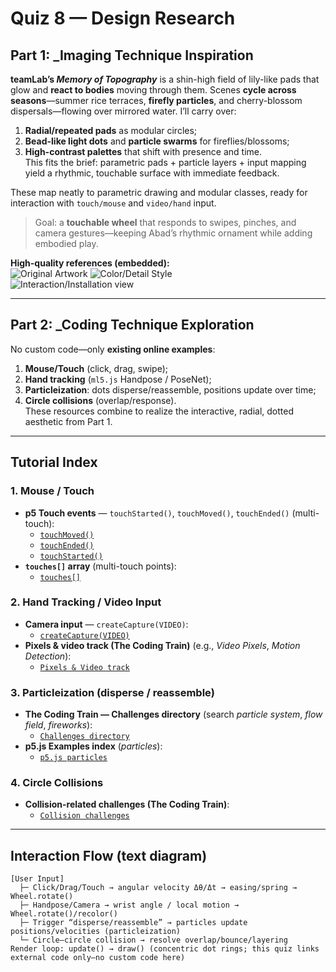 
# Quiz 8 — Design Research

## Part 1: _Imaging Technique Inspiration
**teamLab’s _Memory of Topography_** is a shin-high field of lily-like pads that glow and **react to bodies** moving through them. Scenes **cycle across seasons**—summer rice terraces, **firefly particles**, and cherry-blossom dispersals—flowing over mirrored water. I’ll carry over:  
1) **Radial/repeated pads** as modular circles;  
2) **Bead-like light dots** and **particle swarms** for fireflies/blossoms;  
3) **High-contrast palettes** that shift with presence and time.  
This fits the brief: parametric pads + particle layers + input mapping yield a rhythmic, touchable surface with immediate feedback.

These map neatly to parametric drawing and modular classes, ready for interaction with `touch/mouse` and `video/hand` input.

> Goal: a **touchable wheel** that responds to swipes, pinches, and camera gestures—keeping Abad’s rhythmic ornament while adding embodied play.

**High-quality references (embedded):**  
![Original Artwork](https://artlogic-res.cloudinary.com/w_1200,c_limit,f_auto,fl_lossy,q_auto/artlogicstorage/pacitaabad/images/view/858010e9ae81a7e52bf615e35c22bafb/pacitaabad-prints-sugar-donuts-2003.jpg) 
![Color/Detail Style](https://images.squarespace-cdn.com/content/v1/5d91f0811b06bc4c5b873679/1571499273479-L2XYV28KC0T1UDR3CNGF/20191018_234114.jpg?format=1000w)  
![Interaction/Installation view](https://images.squarespace-cdn.com/content/v1/5d91f0811b06bc4c5b873679/1571492391091-1Z8JAA9ZPLLE7WBUYVV5/20191018_222551.jpg?format=1500w)

---

## Part 2: _Coding Technique Exploration
No custom code—only **existing online examples**:  
1) **Mouse/Touch** (click, drag, swipe);  
2) **Hand tracking** (`ml5.js` Handpose / PoseNet);  
3) **Particleization**: dots disperse/reassemble, positions update over time;  
4) **Circle collisions** (overlap/response).  
These resources combine to realize the interactive, radial, dotted aesthetic from Part 1.

---

## Tutorial Index

### 1. Mouse / Touch
- **p5 Touch events** — `touchStarted()`, `touchMoved()`, `touchEnded()` (multi-touch):  
  - [`touchMoved()`](https://p5js.org/reference/p5/touchMoved/)
  - [`touchEnded()`](https://p5js.org/reference/p5/touchEnded/)
  - [`touchStarted()`](https://p5js.org/reference/p5/touchStarted/)
- **`touches[]` array** (multi-touch points):  
  - [`touches[]`](https://p5js.org/reference/p5/touches/)

### 2. Hand Tracking / Video Input
- **Camera input** — `createCapture(VIDEO)`:  
  - [`createCapture(VIDEO)`](https://p5js.org/reference/p5/createCapture/)
- **Pixels & video track (The Coding Train)** (e.g., *Video Pixels*, *Motion Detection*):  
  - [`Pixels & Video track`](https://thecodingtrain.com/pixels)

### 3. Particleization (disperse / reassemble)
- **The Coding Train — Challenges directory** (search *particle system*, *flow field*, *fireworks*):  
  - [`Challenges directory`](https://thecodingtrain.com/challenges)
- **p5.js Examples index** (*particles*):  
  - [`p5.js particles`](https://p5js.org/examples/classes-and-objects-connected-particles/)

### 4. Circle Collisions
- **Collision-related challenges (The Coding Train)**:  
  - [`Collision challenges`](https://editor.p5js.org/codingtrain/sketches/3DrBb8LCp)


---

## Interaction Flow (text diagram)
```text
[User Input]
  ├─ Click/Drag/Touch → angular velocity Δθ/Δt → easing/spring → Wheel.rotate()
  ├─ Handpose/Camera → wrist angle / local motion → Wheel.rotate()/recolor()
  ├─ Trigger “disperse/reassemble” → particles update positions/velocities (particleization)
  └─ Circle–circle collision → resolve overlap/bounce/layering
Render loop: update() → draw() (concentric dot rings; this quiz links external code only—no custom code here)
